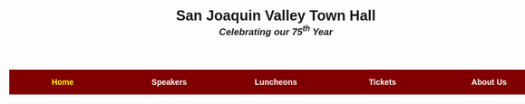 <!DOCTYPE html>
<html lang="en">
<head>
  <meta charset="utf-8">
  <meta name="viewport" content="width=device-width, initial-scale=1">
  <title>San Joaquin Valley Town Hall</title>
  <link rel="shortcut icon" href="images/favicon.ico">
  <link rel="stylesheet" href="styles/slicknav.css">
  <script src="js/jquery.min.js"></script>
  <script src="js/jquery.slicknav.min.js"></script>
  <style>
    body {
      width: 98%;
      max-width: 960px;
      margin: 0 auto;
      font-family: Arial, sans-serif;
    }

    header {
      background: url("images/town_hall_logo.gif") no-repeat left center, linear-gradient(to right, #f2c779, #f2c779);
      padding: 10px 0;
      padding-left: 10%;
      padding-right: 10%;
      color: #800000;
      text-align: left;
    }

    header h2 {
      margin: 0;
      font-size: 1.8em;
    }

    header h3 {
      margin: 0;
      font-size: 1.2em;
      font-style: italic;
    }

    .shadow {
      font-weight: bold;
    }

    nav#nav_menu {
      background-color: #800000;
      position: relative;
    }

    nav#nav_menu ul {
      list-style: none;
      margin: 0;
      padding: 0;
    }

    nav#nav_menu li {
      float: left;
      position: relative;
      width: 20%;
    }

    nav#nav_menu li a {
      display: block;
      text-align: center;
      padding: 1em;
      text-decoration: none;
      background-color: #800000;
      color: white;
      font-weight: bold;
    }

    nav#nav_menu li a.current {
      color: yellow;
    }

    nav#nav_menu li ul {
      display: none;
      position: absolute;
      top: 100%;
      left: 0;
      background-color: #800000;
      width: 100%;
    }

    nav#nav_menu li ul li {
      float: none;
    }

    nav#nav_menu li:hover ul {
      display: block;
    }

    nav#nav_menu::after {
      content: "";
      display: block;
      clear: both;
    }

    main {
      overflow: hidden;
    }

    section {
      width: 65%;
      float: left;
      padding: 0 2% 20px 2%;
    }

    aside {
      width: 28%;
      float: right;
      padding: 0 2% 20px 2%;
    }

    section h2,
    aside h2 {
      color: #800000;
    }

    section h1,
    aside h1 {
      font-size: 150%;
      padding-top: 0.5em;
      padding-bottom: 0.25em;
      margin: 0;
    }

    article img {
      float: right;
      margin: 10px 0 10px 10px;
      border: 1px solid black;
      max-width: 40%;
      min-width: 150px;
      height: auto;
    }

    ul {
      list-style-type: circle;
    }

    footer {
      clear: both;
      text-align: center;
      background-color: #800000;
      color: white;
      padding: 10px;
      font-size: small;
    }

    /* Hide mobile nav by default */
    #mobile_menu {
      display: none;
    }

    /* First Breakpoint */
    @media screen and (max-width: 800px) {
      aside h2 a {
        font-size: 85%;
      }

      section h1 {
        font-size: 125%;
      }

      section h2,
      aside h2 {
        font-size: 110%;
      }
    }

    /* Second Breakpoint */
    @media screen and (max-width: 600px) {
      header {
        background: linear-gradient(to right, #f2c779, #f2c779);
        text-align: center;
        padding-left: 0;
      }

      section,
      aside {
        float: none;
        width: 96%;
        margin: auto;
        padding: 2%;
      }

      article img {
        max-width: 30%;
      }

      aside div {
        column-count: 2;
      }

      nav#nav_menu {
        display: none;
      }

      #mobile_menu {
        display: block;
      }

      .slicknav_menu {
        background-color: #800000 !important;
      }
    }

    /* Smallest screens */
    @media screen and (max-width: 480px) {
      body {
        font-size: 90%;
      }
    }
  </style>
  <script>
    $(document).ready(function () {
      $('#nav_menu > ul').slicknav({
        prependTo: "#mobile_menu"
      });
    });
  </script>
</head>
<body>
  <header>
    <h2>San Joaquin Valley Town Hall</h2>
    <h3>Celebrating our <span class="shadow">75<sup>th</sup></span> Year</h3>
  </header>

  <!-- Mobile Menu Container -->
  <nav id="mobile_menu"></nav>

  <!-- Main Navigation -->
  <nav id="nav_menu">
    <ul>
      <li><a href="index.html" class="current">Home</a></li>
      <li><a href="#">Speakers</a></li>
      <li><a href="#">Luncheons</a></li>
      <li><a href="#">Tickets</a></li>
      <li><a href="#">About Us</a>
        <ul>
          <li><a href="#">Our History</a></li>
          <li><a href="#">Board of Directors</a></li>
          <li><a href="#">Past Speakers</a></li>
          <li><a href="#">Contact Information</a></li>
        </ul>
      </li>
    </ul>
  </nav>

  <main>
    <section>
      <h1>Welcome</h1>
      <article>
        <img src="images/anderson.jpg" alt="M.T. Anderson">
        <p>M.T. Anderson is the author of several celebrated books including *Feed*, a satirical novel set in a future where people connect to the internet via brain implants, and *The Astonishing Life of Octavian Nothing*, winner of the National Book Award. His work spans multiple genres and audiences, from young adults to historical fiction.</p>
      </article>
    </section>
    <aside>
      <h1>Upcoming Events</h1>
      <div>
        <h2><a href="#">Oct 15 – M.T. Anderson</a></h2>
        <p><em>Author of Feed and National Book Award winner.</em></p>
        <h2><a href="#">Nov 12 – Jane Smith</a></h2>
        <p><em>Renowned climate scientist and speaker.</em></p>
      </div>
    </aside>
  </main>

  <footer>
    &copy; 2025 San Joaquin Valley Town Hall. All rights reserved.
  </footer>
</body>
</html>
